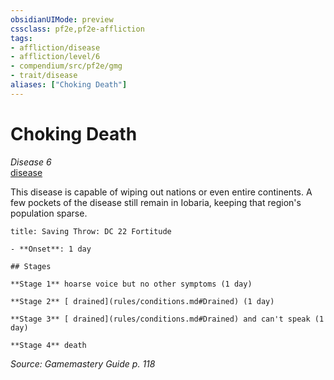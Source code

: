 ```yaml
---
obsidianUIMode: preview
cssclass: pf2e,pf2e-affliction
tags:
- affliction/disease
- affliction/level/6
- compendium/src/pf2e/gmg
- trait/disease
aliases: ["Choking Death"]
---
```

# Choking Death
*Disease 6*  
[disease](Reference/Rules/Traits/disease.md "Disease Effect Trait")  

This disease is capable of wiping out nations or even entire continents. A few pockets of the disease still remain in Iobaria, keeping that region's population sparse.

```ad-inline-affliction
title: Saving Throw: DC 22 Fortitude

- **Onset**: 1 day

## Stages

**Stage 1** hoarse voice but no other symptoms (1 day)

**Stage 2** [ drained](rules/conditions.md#Drained) (1 day)

**Stage 3** [ drained](rules/conditions.md#Drained) and can't speak (1 day)

**Stage 4** death
```

*Source: Gamemastery Guide p. 118*